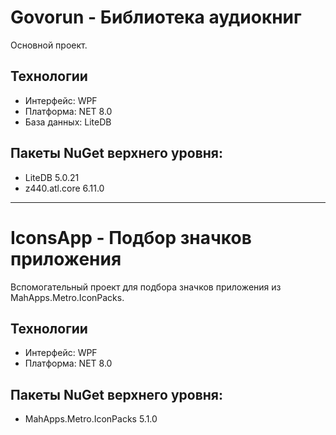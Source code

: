 # Govorun - Библиотека аудиокниг
Основной проект.

## Технологии
- Интерфейс: WPF
- Платформа: NET 8.0
- База данных: LiteDB

## Пакеты NuGet верхнего уровня:
- LiteDB 5.0.21
- z440.atl.core 6.11.0

---
# IconsApp - Подбор значков приложения
Вспомогательный проект для подбора значков приложения из MahApps.Metro.IconPacks.

## Технологии
- Интерфейс: WPF
- Платформа: NET 8.0

## Пакеты NuGet верхнего уровня:
- MahApps.Metro.IconPacks 5.1.0
